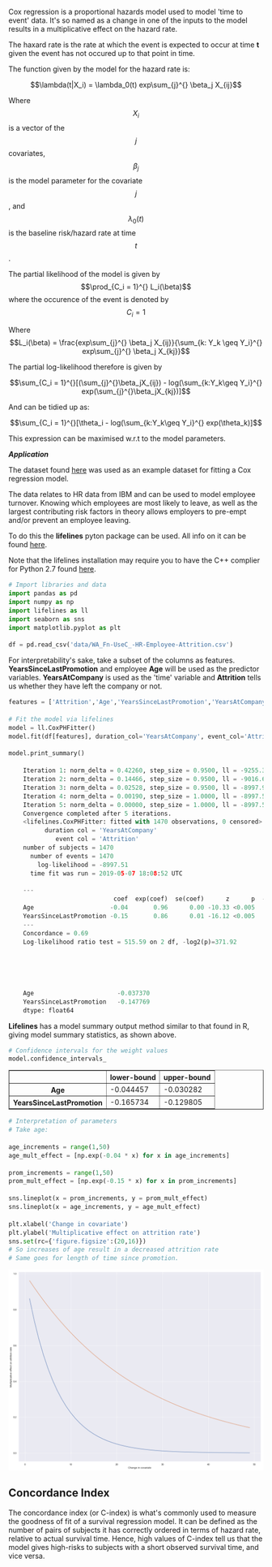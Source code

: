 


Cox regression is a proportional hazards model used to model 'time to event' data. It's so named as a change in one of the inputs to the model results in a multiplicative effect on the hazard rate.

The haxard rate is the rate at which the event is expected to occur at time **t** given the event has not occured up to that point in time.

The function given by the model for the hazard rate is:

$$\lambda(t|X_i) = \lambda_0(t) exp\sum_{j}^{} \beta_j X_{ij}$$

Where $$X_i$$ is a vector of the $$j$$ covariates, $$\beta_j$$ is the model parameter for the covariate $$j$$, and $$\lambda_0(t)$$ is the baseline risk/hazard rate at time $$t$$.

The partial likelihood of the model is given by $$\prod_{C_i = 1}^{} L_i(\beta)$$ where the occurence of the event is denoted by $$C_i = 1$$ 

Where $$L_i(\beta) = \frac{exp\sum_{j}^{} \beta_j X_{ij}}{\sum_{k: Y_k \geq Y_i}^{} exp\sum_{j}^{} \beta_j X_{kj}}$$

The partial log-likelihood therefore is given by

$$\sum_{C_i = 1}^{}[(\sum_{j}^{}\beta_jX_{ij}) - log(\sum_{k:Y_k\geq Y_i}^{} exp(\sum_{j}^{}\beta_jX_{kj})]$$

And can be tidied up as:

$$\sum_{C_i = 1}^{}[\theta_i - log(\sum_{k:Y_k\geq Y_i}^{} exp(\theta_k)]$$

This expression can be maximised w.r.t to the model parameters.


***Application***

The dataset found [here](https://www.kaggle.com/pavansubhasht/ibm-hr-analytics-attrition-dataset) was used as an example dataset for fitting a Cox regression model.

The data relates to HR data from IBM and can be used to model employee turnover. Knowing which employees are most likely to leave, as well as the largest contributing risk factors in theory allows employers to pre-empt and/or prevent an employee leaving. 

To do this the **lifelines** pyton package can be used. All info on it can be found [here](https://lifelines.readthedocs.io/en/latest/).  

Note that the lifelines installation may require you to have the C++ complier for Python 2.7 found [here](https://www.microsoft.com/en-us/download/confirmation.aspx?id=44266).


```python
# Import libraries and data
import pandas as pd
import numpy as np
import lifelines as ll
import seaborn as sns
import matplotlib.pyplot as plt

df = pd.read_csv('data/WA_Fn-UseC_-HR-Employee-Attrition.csv')

```
For interpretability's sake, take a subset of the columns as features. **YearsSinceLastPromotion** and  employee **Age** will be used as the predictor variables. **YearsAtCompany** is used as the 'time' variable and **Attrition** tells us whether they have left the company or not.

```python
features = ['Attrition','Age','YearsSinceLastPromotion','YearsAtCompany']

# Fit the model via lifelines 
model = ll.CoxPHFitter()
model.fit(df[features], duration_col='YearsAtCompany', event_col='Attrition', show_progress=True)

model.print_summary()

    Iteration 1: norm_delta = 0.42260, step_size = 0.9500, ll = -9255.30149, newton_decrement = 215.12706, seconds_since_start = 0.0
    Iteration 2: norm_delta = 0.14466, step_size = 0.9500, ll = -9016.66007, newton_decrement = 17.72530, seconds_since_start = 0.0
    Iteration 3: norm_delta = 0.02528, step_size = 0.9500, ll = -8997.95081, newton_decrement = 0.43936, seconds_since_start = 0.0
    Iteration 4: norm_delta = 0.00190, step_size = 1.0000, ll = -8997.50740, newton_decrement = 0.00215, seconds_since_start = 0.0
    Iteration 5: norm_delta = 0.00000, step_size = 1.0000, ll = -8997.50525, newton_decrement = 0.00000, seconds_since_start = 0.0
    Convergence completed after 5 iterations.
    <lifelines.CoxPHFitter: fitted with 1470 observations, 0 censored>
          duration col = 'YearsAtCompany'
             event col = 'Attrition'
    number of subjects = 1470
      number of events = 1470
        log-likelihood = -8997.51
      time fit was run = 2019-05-07 18:08:52 UTC
    
    ---
                             coef  exp(coef)  se(coef)      z      p  -log2(p)  lower 0.95  upper 0.95
    Age                     -0.04       0.96      0.00 -10.33 <0.005     80.74       -0.04       -0.03
    YearsSinceLastPromotion -0.15       0.86      0.01 -16.12 <0.005    191.83       -0.17       -0.13
    ---
    Concordance = 0.69
    Log-likelihood ratio test = 515.59 on 2 df, -log2(p)=371.92
    




    Age                       -0.037370
    YearsSinceLastPromotion   -0.147769
    dtype: float64


```

**Lifelines** has a model summary output method similar to that found in R, giving model summary statistics, as shown above.



```python
# Confidence intervals for the weight values
model.confidence_intervals_
```

<div>
<style scoped>
    .dataframe tbody tr th:only-of-type {
        vertical-align: middle;
    }

    .dataframe tbody tr th {
        vertical-align: top;
    }

    .dataframe thead th {
        text-align: right;
    }
</style>
<table border="1" class="dataframe">
  <thead>
    <tr style="text-align: right;">
      <th></th>
      <th>lower-bound </th>
      <th>upper-bound </th>
    </tr>
  </thead>
  <tbody>
    <tr>
      <th>Age</th>
      <td>-0.044457</td>
      <td>-0.030282</td>
    </tr>
    <tr>
      <th>YearsSinceLastPromotion  </th>
      <td>-0.165734</td>
      <td>-0.129805</td>
    </tr>
  </tbody>
</table>
</div>


```python
# Interpretation of parameters
# Take age:

age_increments = range(1,50)
age_mult_effect = [np.exp(-0.04 * x) for x in age_increments]

prom_increments = range(1,50)
prom_mult_effect = [np.exp(-0.15 * x) for x in prom_increments]

sns.lineplot(x = prom_increments, y = prom_mult_effect)
sns.lineplot(x = age_increments, y = age_mult_effect)

plt.xlabel('Change in covariate')
plt.ylabel('Multiplicative effect on attrition rate')
sns.set(rc={'figure.figsize':(20,16)})
# So increases of age result in a decreased attrition rate
# Same goes for length of time since promotion.
```


![png](/images/output_5_0.png "covariates")


Concordance Index
---

The concordance index (or C-index) is what's commonly used to measure the goodness of fit of a survival regression model. It can be defined as the number of pairs of subjects it has correctly ordered in terms of hazard rate, relative to actual survival time. Hence, high values of C-index tell us that the model gives high-risks to subjects with a short observed survival time, and vice versa.
